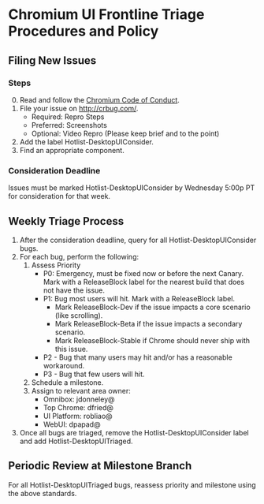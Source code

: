 # Chromium UI Frontline Triage Procedures and Policy

## Filing New Issues

### Steps

0. Read and follow the [Chromium Code of Conduct](https://chromium.googlesource.com/chromium/src/+/main/CODE_OF_CONDUCT.md).
1. File your issue on http://crbug.com/.
   * Required: Repro Steps
   * Preferred: Screenshots
   * Optional: Video Repro (Please keep brief and to the point)
2. Add the label Hotlist-DesktopUIConsider.
3. Find an appropriate component.

### Consideration Deadline
Issues must be marked Hotlist-DesktopUIConsider by Wednesday 5:00p PT for
consideration for that week.

## Weekly Triage Process
1. After the consideration deadline, query for all Hotlist-DesktopUIConsider
   bugs.
2. For each bug, perform the following:
   1. Assess Priority
      * P0: Emergency, must be fixed now or before the next Canary. Mark with a
            ReleaseBlock label for the nearest build that does not have the
            issue.
      * P1: Bug most users will hit. Mark with a ReleaseBlock label.
        * Mark ReleaseBlock-Dev if the issue impacts a core scenario (like
          scrolling).
        * Mark ReleaseBlock-Beta if the issue impacts a secondary scenario.
        * Mark ReleaseBlock-Stable if Chrome should never ship with this issue.
      * P2 - Bug that many users may hit and/or has a reasonable workaround.
      * P3 - Bug that few users will hit.
   2. Schedule a milestone.
   3. Assign to relevant area owner:
      * Omnibox: jdonneley@
      * Top Chrome: dfried@
      * UI Platform: robliao@
      * WebUI: dpapad@
3. Once all bugs are triaged, remove the Hotlist-DesktopUIConsider label and add
   Hotlist-DesktopUITriaged.

## Periodic Review at Milestone Branch
For all Hotlist-DesktopUITriaged bugs, reassess priority and milestone using the
above standards.
